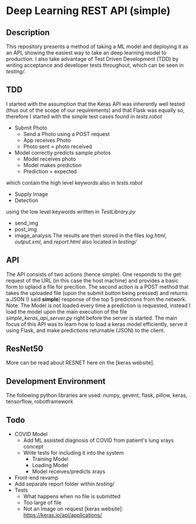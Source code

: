 # Deep Learning REST API (simple)

## Description
This repository presents a method of taking a ML model and deploying it as an API, showing the easiest way to take an deep learning model to production.
I also take advantage of Test Driven Development (TDD) by writing acceptance and developer tests throughout, which can be seen in _testing/_.

## TDD
I started with the assumption that the Keras API was inherently well tested (thus out of the scope of our requirements) and that Flask was equally so, therefore I started with the simple test cases found in _tests.robot_
- Submit Photo
  - Send a Photo using a POST request
  - App receives Photo
  - Photo sent = photo received
- Model correctly predicts sample photos
  - Model receives photo
  - Model makes prediction
  - Prediction = expected

which contain the high level keywords also in _tests.robot_
- Supply Image
- Detection  

using the low level keywords written in _TestLibrary.py_
- send_img
- post_img
- image_analysis
The results are then stored in the files _log.html_, _output.xml_, and _report.html_ also located in _testing/_

## API
The API consists of two actions (hence simple). One responds to the get request of the URL (in this case the host machine) and provides a basic form to uplaod a file for precition. The second action is a POST method that takes the uploaded file (upon the submit button being pressed) and returns a JSON (I said **simple**) response of the top 5 predictions from the network. Note: The Model is not loaded every time a prediction is requested, instead I load the model upon the main execution of the file _simple_keras_api_server.py_ right before the server is started.
The main focus of this API was to learn how to load a keras model efficiently, serve it using Flask, and make predictions returnable (JSON) to the client.

## ResNet50
More can be read about RESNET here on the [keras website].
## Development Environment
The following python libraries are used:
numpy, gevent, flask, pillow, keras, tensorflow, robotframework


## Todo

- COVID Model
  - Add ML assisted diagnosis of COVID from patient's lung xrays concept
  - Write tests for including it into the system
    - Training Model
    - Loading Model
    - Model receives/predicts xrays
- Front-end revamp
- Add separate report folder within _testing_/
- Tests
  - What happens when no file is submitted
  - Too large of file
  - Not an Image on request
[keras website]: https://keras.io/api/applications/
